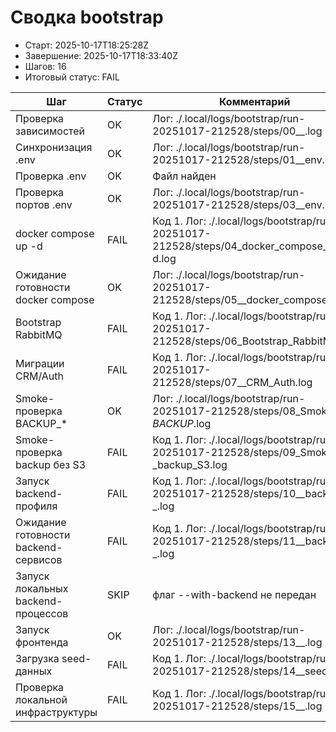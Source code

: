 # Сводка bootstrap

* Старт: 2025-10-17T18:25:28Z
* Завершение: 2025-10-17T18:33:40Z
* Шагов: 16
* Итоговый статус: FAIL

| Шаг | Статус | Комментарий | Лог |
| --- | --- | --- | --- |
| Проверка зависимостей | OK | Лог: ./.local/logs/bootstrap/run-20251017-212528/steps/00__.log | ./.local/logs/bootstrap/run-20251017-212528/steps/00__.log |
| Синхронизация .env | OK | Лог: ./.local/logs/bootstrap/run-20251017-212528/steps/01__env.log | ./.local/logs/bootstrap/run-20251017-212528/steps/01__env.log |
| Проверка .env | OK | Файл найден | — |
| Проверка портов .env | OK | Лог: ./.local/logs/bootstrap/run-20251017-212528/steps/03__env.log | ./.local/logs/bootstrap/run-20251017-212528/steps/03__env.log |
| docker compose up -d | FAIL | Код 1. Лог: ./.local/logs/bootstrap/run-20251017-212528/steps/04_docker_compose_up_-d.log | ./.local/logs/bootstrap/run-20251017-212528/steps/04_docker_compose_up_-d.log |
| Ожидание готовности docker compose | OK | Лог: ./.local/logs/bootstrap/run-20251017-212528/steps/05__docker_compose.log | ./.local/logs/bootstrap/run-20251017-212528/steps/05__docker_compose.log |
| Bootstrap RabbitMQ | FAIL | Код 1. Лог: ./.local/logs/bootstrap/run-20251017-212528/steps/06_Bootstrap_RabbitMQ.log | ./.local/logs/bootstrap/run-20251017-212528/steps/06_Bootstrap_RabbitMQ.log |
| Миграции CRM/Auth | FAIL | Код 1. Лог: ./.local/logs/bootstrap/run-20251017-212528/steps/07__CRM_Auth.log | ./.local/logs/bootstrap/run-20251017-212528/steps/07__CRM_Auth.log |
| Smoke-проверка BACKUP_* | OK | Лог: ./.local/logs/bootstrap/run-20251017-212528/steps/08_Smoke-_BACKUP_.log | ./.local/logs/bootstrap/run-20251017-212528/steps/08_Smoke-_BACKUP_.log |
| Smoke-проверка backup без S3 | FAIL | Код 1. Лог: ./.local/logs/bootstrap/run-20251017-212528/steps/09_Smoke-_backup_S3.log | ./.local/logs/bootstrap/run-20251017-212528/steps/09_Smoke-_backup_S3.log |
| Запуск backend-профиля | FAIL | Код 1. Лог: ./.local/logs/bootstrap/run-20251017-212528/steps/10__backend-_.log | ./.local/logs/bootstrap/run-20251017-212528/steps/10__backend-_.log |
| Ожидание готовности backend-сервисов | FAIL | Код 1. Лог: ./.local/logs/bootstrap/run-20251017-212528/steps/11__backend-_.log | ./.local/logs/bootstrap/run-20251017-212528/steps/11__backend-_.log |
| Запуск локальных backend-процессов | SKIP | флаг --with-backend не передан | — |
| Запуск фронтенда | OK | Лог: ./.local/logs/bootstrap/run-20251017-212528/steps/13__.log | ./.local/logs/bootstrap/run-20251017-212528/steps/13__.log |
| Загрузка seed-данных | FAIL | Код 1. Лог: ./.local/logs/bootstrap/run-20251017-212528/steps/14__seed-_.log | ./.local/logs/bootstrap/run-20251017-212528/steps/14__seed-_.log |
| Проверка локальной инфраструктуры | FAIL | Код 1. Лог: ./.local/logs/bootstrap/run-20251017-212528/steps/15__.log | ./.local/logs/bootstrap/run-20251017-212528/steps/15__.log |
